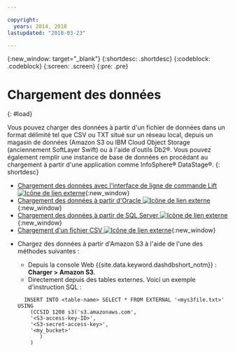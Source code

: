 ```yaml
---

copyright:
  years: 2014, 2018
lastupdated: "2018-03-23"

---
```


<!-- Attribute definitions --> 
{:new_window: target="_blank"}
{:shortdesc: .shortdesc}
{:codeblock: .codeblock}
{:screen: .screen}
{:pre: .pre}

# Chargement des données
{: #load}

Vous pouvez charger des données à partir d'un fichier de données dans un format délimité tel que CSV ou TXT situé sur un réseau local, depuis un magasin de données (Amazon S3 ou IBM Cloud Object Storage (anciennement SoftLayer Swift) ou à l'aide d'outils Db2®. Vous pouvez également remplir une instance de base de données en procédant au chargement à partir d'une application comme InfoSphere® DataStage®.
{: shortdesc}

* [Chargement des données avec l'interface de ligne de commande Lift ![Icône de lien externe](../../icons/launch-glyph.svg "Icône de lien externe")](https://lift.ng.bluemix.net/#docs){:new_window}
* [Chargement des données à partir d'Oracle ![Icône de lien externe](../../icons/launch-glyph.svg "Icône de lien externe")](https://lift.ng.bluemix.net/#docs){:new_window}
* [Chargement des données à partir de SQL Server ![Icône de lien externe](../../icons/launch-glyph.svg "Icône de lien externe")](https://lift.ng.bluemix.net/#docs){:new_window}
* [Chargement d'un fichier CSV ![Icône de lien externe](../../icons/launch-glyph.svg "Icône de lien externe")](https://lift.ng.bluemix.net/#docs){:new_window}
<!-- * [Loading data from IBM Cloud Object Storage (formerly SoftLayer Swift) ![External link icon](../../icons/launch-glyph.svg "External link icon")](https://www.ibm.com/support/knowledgecenter/SS6NHC/com.ibm.swg.im.dashdb.doc/learn_how/loaddata_swift.html){:new_window} -->
* Chargez des données à partir d'Amazon S3 à l'aide de l'une des méthodes suivantes :
    * Depuis la console Web {{site.data.keyword.dashdbshort_notm}} : **Charger > Amazon S3**. 
    * Directement depuis des tables externes. Voici un exemple d'instruction SQL :

    ```
      INSERT INTO <table-name> SELECT * FROM EXTERNAL '<mys3file.txt>' USING
        (CCSID 1208 s3('s3.amazonaws.com',
        '<S3-access-key-ID>',
        '<S3-secret-access-key>',
        '<my_bucket>'
           )
        )      
    ```
<!-- * [Loading data from Amazon S3 ![External link icon](../../icons/launch-glyph.svg "External link icon")](https://www.ibm.com/support/knowledgecenter/SS6NHC/com.ibm.swg.im.dashdb.doc/learn_how/s3.html){:new_window} -->
